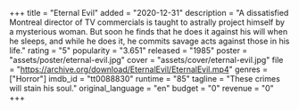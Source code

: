 +++
title = "Eternal Evil"
added = "2020-12-31"
description = "A dissatisfied Montreal director of TV commercials is taught to astrally project himself by a mysterious woman. But soon he finds that he does it against his will when he sleeps, and while he does it, he commits savage acts against those in his life."
rating = "5"
popularity = "3.651"
released = "1985"
poster = "assets/poster/eternal-evil.jpg"
cover = "assets/cover/eternal-evil.jpg"
file = "https://archive.org/download/EternalEvil/EternalEvil.mp4"
genres = ["Horror"]
imdb_id = "tt0088830"
runtime = "85"
tagline = "These crimes will stain his soul."
original_language = "en"
budget = "0"
revenue = "0"
+++
